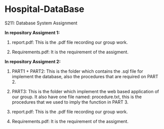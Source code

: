 # Hospital-DataBase
S211: Database System Assignment

**In repository Assigment 1:**

  1. report.pdf:
This is the .pdf file recording our group work.

  2. Requirements.pdf: 
It is the requirement of the assigment.

**In repository Assigment 2:**

  1. PART1 + PART2:
This is the folder which contains the .sql file for implement the database, also the procedures that are required on PART 2.

  2. PART3:
This is the folder which implement the web based application of our group.
It also have one file named: procedure.txt, this is the procedures that we used to imply the function in PART 3.

  3. report.pdf:
This is the .pdf file recording our group work.

  4. Requirements.pdf: 
It is the requirement of the assigment.

